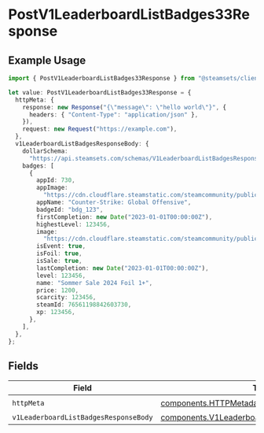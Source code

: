 # PostV1LeaderboardListBadges33Response

## Example Usage

```typescript
import { PostV1LeaderboardListBadges33Response } from "@steamsets/client-ts/models/operations";

let value: PostV1LeaderboardListBadges33Response = {
  httpMeta: {
    response: new Response("{\"message\": \"hello world\"}", {
      headers: { "Content-Type": "application/json" },
    }),
    request: new Request("https://example.com"),
  },
  v1LeaderboardListBadgesResponseBody: {
    dollarSchema:
      "https://api.steamsets.com/schemas/V1LeaderboardListBadgesResponseBody.json",
    badges: [
      {
        appId: 730,
        appImage:
          "https://cdn.cloudflare.steamstatic.com/steamcommunity/public/images/apps/730/a1a2f9f3f4c0c2b1f8d3a4e5f6d7e8f9.jpg",
        appName: "Counter-Strike: Global Offensive",
        badgeId: "bdg_123",
        firstCompletion: new Date("2023-01-01T00:00:00Z"),
        highestLevel: 123456,
        image:
          "https://cdn.cloudflare.steamstatic.com/steamcommunity/public/images/items/2861690/088ef3b86f9529b031929eab0a2e60bf30d1b904.png",
        isEvent: true,
        isFoil: true,
        isSale: true,
        lastCompletion: new Date("2023-01-01T00:00:00Z"),
        level: 123456,
        name: "Sommer Sale 2024 Foil 1+",
        price: 1200,
        scarcity: 123456,
        steamId: 76561198842603730,
        xp: 123456,
      },
    ],
  },
};
```

## Fields

| Field                                                                                                            | Type                                                                                                             | Required                                                                                                         | Description                                                                                                      |
| ---------------------------------------------------------------------------------------------------------------- | ---------------------------------------------------------------------------------------------------------------- | ---------------------------------------------------------------------------------------------------------------- | ---------------------------------------------------------------------------------------------------------------- |
| `httpMeta`                                                                                                       | [components.HTTPMetadata](../../models/components/httpmetadata.md)                                               | :heavy_check_mark:                                                                                               | N/A                                                                                                              |
| `v1LeaderboardListBadgesResponseBody`                                                                            | [components.V1LeaderboardListBadgesResponseBody](../../models/components/v1leaderboardlistbadgesresponsebody.md) | :heavy_minus_sign:                                                                                               | OK                                                                                                               |